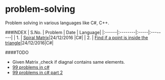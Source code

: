 # problem-solving
Problem solving in various languages like C#, C++.

###INDEX
| S.No. | Problem | Date | Language| 
|:------|:--------|:-----|:--------|
| 1. | [Spiral Matrix](https://github.com/pavithrarani/problem-solving-csharp/blob/master/matrices/matrices/SpiralMatrix.cs)|24/12/2016 |C#|
| 2. | [Find if a point is inside the triangle](https://github.com/pavithrarani/problem-solving-csharp/blob/master/matrices/matrices/FindPoint.cs)|24/12/2016|C#|

####TODO
* Given Matrix ,check if diagnal contains same elements.
* [99 problems in c#](https://github.com/Saragis/99Problems)
* [99 problems in c# part 2](https://github.com/wesdoyle/ninety-nine-c-sharp)





